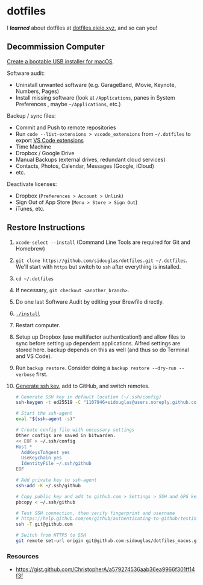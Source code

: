 # dotfiles

I **_learned_** about dotfiles at [dotfiles.eieio.xyz](http://dotfiles.eieio.xyz), and so can you!

## Decommission Computer

[Create a bootable USB installer for macOS](https://support.apple.com/en-us/HT201372).

Software audit:

- Uninstall unwanted software (e.g. GarageBand, iMovie, Keynote, Numbers, Pages)
- Install missing software (look at `/Applications`, panes in System Preferences , maybe `~/Applications`, etc.)

Backup / sync files:

- Commit and Push to remote repositories
- Run `code --list-extensions > vscode_extensions` from `~/.dotfiles` to export [VS Code extensions](vscode_extensions)
- Time Machine
- Dropbox / Google Drive
- Manual Backups (external drives, redundant cloud services)
- Contacts, Photos, Calendar, Messages (Google, iCloud)
- etc.

Deactivate licenses:

- Dropbox (`Preferences > Account > Unlink`)
- Sign Out of App Store (`Menu > Store > Sign Out`)
- iTunes, etc.

## Restore Instructions

1. `xcode-select --install` (Command Line Tools are required for Git and Homebrew)
2. `git clone https://github.com/sidouglas/dotfiles.git ~/.dotfiles`. We'll start with `https` but switch to `ssh` after everything is installed.
3. `cd ~/.dotfiles`
4. If necessary, `git checkout <another_branch>`.
5. Do one last Software Audit by editing your Brewfile directly.
6. [`./install`](install)
7. Restart computer.
8. Setup up Dropbox (use multifactor authentication!) and allow files to sync before setting up dependent applications. Alfred settings are stored here. backup depends on this as well (and thus so do Terminal and VS Code).
9. Run `backup restore`. Consider doing a `backup restore --dry-run --verbose` first.
10. [Generate ssh key](https://help.github.com/en/github/authenticating-to-github/connecting-to-github-with-ssh), add to GitHub, and switch remotes.

    ```zsh
    # Generate SSH key in default location (~/.ssh/config)
    ssh-keygen -t ed25519 -C "1107946+sidouglas@users.noreply.github.com"

    # Start the ssh-agent
    eval "$(ssh-agent -s)"

    # Create config file with necessary settings
    Other configs are saved in bitwarden.
    << EOF > ~/.ssh/config
    Host *
      AddKeysToAgent yes
      UseKeychain yes
      IdentityFile ~/.ssh/github
    EOF

    # Add private key to ssh-agent
    ssh-add -K ~/.ssh/github

    # Copy public key and add to github.com > Settings > SSH and GPG keys
    pbcopy < ~/.ssh/github

    # Test SSH connection, then verify fingerprint and username
    # https://help.github.com/en/github/authenticating-to-github/testing-your-ssh-connection
    ssh -T git@github.com

    # Switch from HTTPS to SSH
    git remote set-url origin git@github.com:sidouglas/dotfiles_macos.git
    ```

### Resources

- https://gist.github.com/ChristopherA/a579274536aab36ea9966f301ff14f3f
